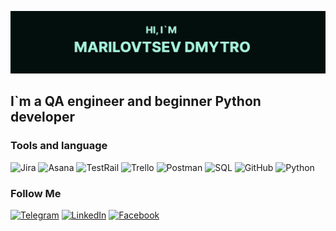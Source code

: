 [![Header](https://github.com/Marilovtsev/marilovtsev/blob/main/assets/header.jpg)](https://www.linkedin.com/in/dmitry-marilovtsev/)

## I`m a QA engineer and beginner Python developer

### Tools and language
![Jira](https://img.shields.io/badge/-Jira-020F0D?style=for-the-badge&logo=Jira&logoColor=2580F7)
![Asana](https://img.shields.io/badge/-Asana-020F0D?style=for-the-badge&logo=Asana&logoColor=F76685)
![TestRail](https://img.shields.io/badge/-TestRail-020F0D?style=for-the-badge&logo=Testpail&logoColor=2580F7)
![Trello](https://img.shields.io/badge/-Trello-020F0D?style=for-the-badge&logo=Trello&logoColor=025DD8)
![Postman](https://img.shields.io/badge/-Postman-020F0D?style=for-the-badge&logo=Postman&logoColor=F26B3A)
![SQL](https://img.shields.io/badge/-SQL-020F0D?style=for-the-badge&logo=mysql&logoColor=005E88)
![GitHub](https://img.shields.io/badge/-GitHub-020F0D?style=for-the-badge&logo=Github&logoColor=F2F2F2)
![Python](https://img.shields.io/badge/-Python-020F0D?style=for-the-badge&logo=Python&logoColor=F2C63E)

### Follow Me
[![Telegram](https://img.shields.io/badge/-Telegram-020F0D?style=for-the-badge&logo=telegram&logoColor=26A2E0)](https://t.me/dmytmar)
[![LinkedIn](https://img.shields.io/badge/-LinkedIn-020F0D?style=for-the-badge&logo=Linkedin&logoColor=0077B7)](https://www.linkedin.com/in/dmitry-marilovtsev/)
[![Facebook](https://img.shields.io/badge/-Facebook-020F0D?style=for-the-badge&logo=facebook&logoColor=1771E6)](https://www.facebook.com/Marilovcev/)